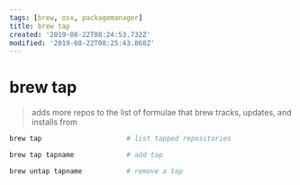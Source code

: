 ```yaml
---
tags: [brew, osx, packagemanager]
title: brew tap
created: '2019-08-22T08:24:53.732Z'
modified: '2019-08-22T08:25:43.868Z'
---
```


# brew tap

> adds more repos to the list of formulae that brew tracks, updates, and installs from

```sh
brew tap                     # list tapped repositories

brew tap tapname             # add tap

brew untap tapname           # remove a tap
```

